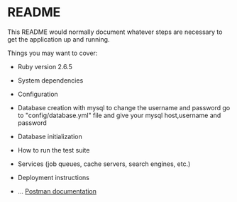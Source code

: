 # README

This README would normally document whatever steps are necessary to get the
application up and running.

Things you may want to cover:

* Ruby version 2.6.5

* System dependencies

* Configuration

* Database creation with mysql to change the username and password go to "config/database.yml" file and give your mysql host,username and password

* Database initialization

* How to run the test suite

* Services (job queues, cache servers, search engines, etc.)

* Deployment instructions

* ...
<a href="https://documenter.getpostman.com/view/13949304/Tz5s4wZ7">Postman documentation</a>
